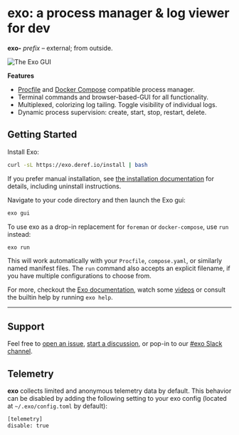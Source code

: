 # exo: a process manager & log viewer for dev

**exo-** _prefix_ – external; from outside.

![The Exo GUI](https://exo.deref.io/exo-shadow-screenshot.png)

**Features**

- [Procfile](https://docs.deref.io/exo/manifests/migrate/procfiles) and [Docker Compose](https://docs.deref.io/exo/manifests/migrate/compose) compatible process manager.
- Terminal commands and browser-based-GUI for all functionality.
- Multiplexed, colorizing log tailing. Toggle visibility of individual logs.
- Dynamic process supervision: create, start, stop, restart, delete.

## Getting Started

Install Exo:

```bash
curl -sL https://exo.deref.io/install | bash
```

If you prefer manual installation, see [the installation documentation](https://docs.deref.io/exo/getting-started/install#manual-installation) for
details, including uninstall instructions.

Navigate to your code directory and then launch the Exo gui:

```bash
exo gui
```

To use exo as a drop-in replacement for `foreman` or `docker-compose`, use
`run` instead:

```bash
exo run
```

This will work automatically with your `Procfile`, `compose.yaml`, or similarly
named manifest files. The `run` command also accepts an explicit filename, if
you have multiple configurations to choose from.

For more, checkout the [Exo documentation](https://docs.deref.io/exo/), watch some
[videos](https://docs.deref.io/exo/resources/videos) or consult the builtin help by running `exo help`.

---

## Support

Feel free to [open an issue](https://github.com/deref/exo/issues),
[start a discussion](https://github.com/deref/exo/discussions), or pop-in to our
[#exo Slack channel](https://join.slack.com/t/deref-community/shared_invite/zt-tu8arun7-qqpVcTe3IDHjpSG_TrSaBQ).

## Telemetry

**exo** collects limited and anonymous telemetry data by default. This behavior
can be disabled by adding the following setting to your exo config (located at
`~/.exo/config.toml` by default):

```bash
[telemetry]
disable: true
```

